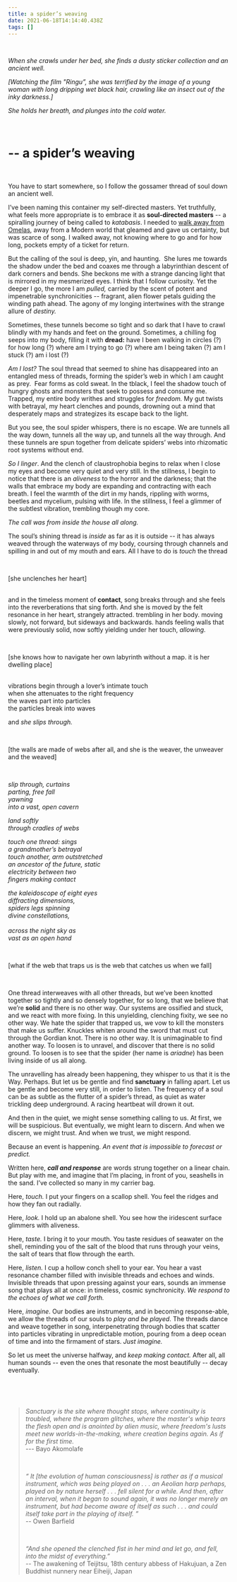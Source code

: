 ```yaml
---
title: a spider’s weaving
date: 2021-06-18T14:14:40.438Z
tags: []
---
```

&nbsp;

*When she crawls under her bed, she finds a dusty sticker collection and an ancient well.* 

*\[Watching the film "Ringu”, she was terrified by the image of a young woman with long dripping wet black hair, crawling like an insect out of the inky darkness.]* 

*She holds her breath, and plunges into the cold water.* 

&nbsp;

# **\-- a spider’s weaving**

&nbsp;

You have to start somewhere, so I follow the gossamer thread of soul down an ancient well. 

I’ve been naming this container my self-directed masters. Yet truthfully, what feels more appropriate is to embrace it as **soul-directed masters** -- a spiralling journey of being called to *katabasis*. I needed to [walk away from Omelas](http://sites.asiasociety.org/asia21summit/wp-content/uploads/2011/02/3.-Le-Guin-Ursula-The-Ones-Who-Walk-Away-From-Omelas.pdf), away from a Modern world that gleamed and gave us certainty, but was scarce of song. I walked away, not knowing where to go and for how long, pockets empty of a ticket for return. 

But the calling of the soul is deep, yin, and haunting.  She lures me towards the shadow under the bed and coaxes me through a labyrinthian descent of dark corners and bends. She beckons me with a strange dancing light that is mirrored in my mesmerized eyes. I think that I follow curiosity. Yet the deeper I go, the more I am *pulled,* carried by the scent of potent and impenetrable synchronicities -- fragrant, alien flower petals guiding the winding path ahead. The agony of my longing intertwines with the strange allure of *destiny.* 

Sometimes, these tunnels become so tight and so dark that I have to crawl blindly with my hands and feet on the ground. Sometimes, a chilling fog seeps into my body, filling it with **dread:** have I been walking in circles (?) for how long (?) where am I trying to go (?) where am I being taken (?) am I stuck (?) am i lost (?) 

*Am I lost?* The soul thread that seemed to shine has disappeared into an entangled mess of threads, forming the spider’s web in which I am caught as prey.  Fear forms as cold sweat. In the tblack, I feel the shadow touch of hungry ghosts and monsters that seek to possess and consume me. Trapped, my entire body writhes and struggles for *freedom.* My gut twists with betrayal, my heart clenches and pounds, drowning out a mind that desperately maps and strategizes its escape back to the light. 

But you see, the soul spider whispers, there is no escape. We are tunnels all the way down, tunnels all the way up, and tunnels all the way through. And these tunnels are spun together from delicate spiders’ webs into rhizomatic root systems without end.

*So I linger*. And the clench of claustrophobia begins to relax when I close my eyes and become very quiet and very still. In the stillness, I begin to notice that there is an *aliveness* to the horror and the darkness; that the walls that embrace my body are expanding and contracting with each breath. I feel the warmth of the dirt in my hands, rippling with worms, beetles and mycelium, pulsing with life. In the stillness, I feel a glimmer of the subtlest vibration, trembling though my core. 

*The call was from inside the house all along.*

The soul’s shining thread is *inside* as far as it is outside -- it has always weaved through the waterways of my body, coursing through channels and spilling in and out of my mouth and ears. All I have to do is *touch* the thread

&nbsp;

\[she unclenches her heart] 

\
and in the timeless moment of **contact**, song breaks through and she feels into the reverberations that sing forth. And she is moved by the felt resonance in her heart, strangely attracted. trembling in her body. moving slowly, not forward, but sideways and backwards. hands feeling walls that were previously solid, now softly yielding under her touch, *allowing.* 

&nbsp;

\[she knows how to navigate her own labyrinth without a map. it is her dwelling place] 

\
vibrations begin through a lover’s intimate touch\
when she attenuates to the right frequency\
the waves part into particles\
the particles break into waves 

and *she slips through.* 

&nbsp;

\[the walls are made of webs after all, and she is the weaver, the unweaver and the weaved]

&nbsp;

*slip through, curtains*\
*parting, free fall*\
*yawning*\
*into a vast, open cavern*

*land softly* \
*through cradles of webs*

*touch one thread: sings*\
*a grandmother’s betrayal*\
*touch another, arm outstretched* \
*an ancestor of the future, static* \
*electricity between two* \
*fingers making contact* 

*the kaleidoscope of eight eyes*\
*diffracting dimensions,*\
*spiders legs spinning*\
*divine constellations,*\
\
*across the night sky as*\
*vast as an open hand* 


&nbsp;


\[what if the web that traps us is the web that catches us when we fall]

&nbsp;
&nbsp;

One thread interweaves with all other threads, but we’ve been knotted together so tightly and so densely together, for so long, that we believe that we’re **solid** and there is no other way. Our systems are ossified and stuck, and we react with more fixing. In this unyielding, clenching fixity, we see no other way. We hate the spider that trapped us, we vow to kill the monsters that make us suffer. Knuckles whiten around the sword that must cut through the Gordian knot. There is no other way. It is unimaginable to find another way. To loosen is to unravel, and discover that there is no solid ground. To loosen is to see that the spider (her name is *ariadne*) has been living inside of us all along. 

The unravelling has already been happening, they whisper to us that it is the Way. Perhaps. But let us be gentle and find **sanctuary** in falling apart. Let us be gentle and become very still, in order to listen. The frequency of a soul can be as subtle as the flutter of a spider’s thread, as quiet as water trickling deep underground. A racing heartbeat will drown it out. 

And then in the quiet, we might sense something calling to us. At first, we will be suspicious. But eventually, we might learn to discern. And when we discern, we might trust. And when we trust, we might respond. 

Because an event is happening. *An event that is impossible to forecast or predict.*   

Written here, ***call and response*** are words strung together on a linear chain. But play with me, and imagine that I’m placing, in front of you, seashells in the sand. I’ve collected so many in my carrier bag. 

Here, *touch.* I put your fingers on a scallop shell. You feel the ridges and how they fan out radially. 

Here, *look.* I hold up an abalone shell. You see how the iridescent surface glimmers with aliveness. 

Here, *taste.* I bring it to your mouth. You taste residues of seawater on the shell, reminding you of the salt of the blood that runs through your veins, the salt of tears that flow through the earth.

Here, *listen.* I cup a hollow conch shell to your ear. You hear a vast resonance chamber filled with invisible threads and echoes and winds. Invisible threads that upon pressing against your ears, sounds an immense song that plays all at once: in timeless, cosmic synchronicity. *We respond to the echoes of what we call forth.* 

Here, *imagine*. Our bodies are instruments, and in becoming response-able, we allow the threads of our souls to *play and be played*. The threads dance and weave together in song, interpenetrating through bodies that scatter into particles vibrating in unpredictable motion, pouring from a deep ocean of time and into the firmament of stars. *Just imagine.* 

So let us meet the universe halfway, and *keep making contact.* After all, all human sounds -- even the ones that resonate the most beautifully -- decay eventually.  

&nbsp;


&nbsp;




> *Sanctuary is the site where thought stops, where continuity is troubled, where the program glitches, where the master's whip tears the flesh open and is anointed by alien music, where freedom's lusts meet new worlds-in-the-making, where creation begins again. As if for the first time.* \
> --- Bayo Akomolafe
>
>
> &nbsp;
>
> *“ It \[the evolution of human consciousness] is rather as if a musical instrument, which was being played on . . . an Aeolian harp perhaps, played on by nature herself . . . fell silent for a while. And then, after an interval, when it began to sound again, it was no longer merely an instrument, but had become aware of itself as such . . . and could itself take part in the playing of itself. ”*\
> -- Owen Barfield 
>
>
> &nbsp;
>
> *“And she opened the clenched fist in her mind and let go, and fell, into the midst of everything.”*\
> -- The awakening of Teijitsu, 18th century abbess of Hakujuan, a Zen Buddhist nunnery near Eiheiji, Japan